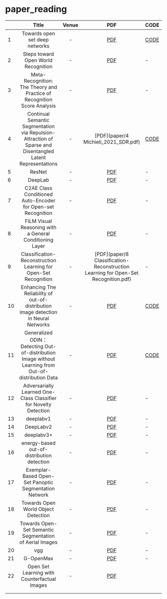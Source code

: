 # paper_reading

|      |                            Title                             | Venue |                             PDF                              | CODE     |
| :-----|:-----:|:---:|:----:| ------|
| 1    |                Towards open set deep networks                |   -   | [PDF](https://www.cv-foundation.org/openaccess/content_cvpr_2016/papers/Bendale_Towards_Open_Set_CVPR_2016_paper.pdf) | [CODE](https://github.com/abhijitbendale/OSDN) |
| 2    |             Steps toward Open World Recognition              |   -   |    [PDF](https://www.cv-foundation.org/openaccess/content_cvpr_2015/papers/Bendale_Towards_Open_World_2015_CVPR_paper.pdf)    | - |
| 3    | Meta-Recognition: The Theory and Practice of Recognition Score Analysis |   -   | [PDF](paper/https://apps.dtic.mil/sti/pdfs/ADA534235.pdf) | -        |
| 4    | Continual Semantic Segmentation via Repulsion-Attraction of Sparse and Disentangled Latent Representations |   -   |             [PDF](paper/4 Michieli_2021_SDR.pdf)             | [CODE](https://github.com/LTTM/SDR) |
| 5    |                            ResNet                            |   -   |                  [PDF](paper/5_ResNet.pdf)       | -        |
| 6    |                           DeepLab                            |   -   |                  [PDF](paper/6_DeepLab.pdf)                  | -        |
| 7    | C2AE Class Conditioned Auto-Encoder for Open-set Recognition |   -   | [PDF](paper/7_C2AE.pdf) | -        |
| 8    |   FiLM Visual Reasoning with a General Conditioning Layer    |   -   | [PDF](paper/7_FiLM.pdf) | -        |
| 9    | Classification-Reconstruction Learning for Open-Set Recognition |   -   | [PDF](paper/8 Classification-Reconstruction Learning for Open-Set Recognition.pdf) | -        |
| 10   | Enhancing The Reliability of out-of-distribution image detection in Neural Networks |   -   | [PDF](paper/9_ODIN.pdf) | [CODE](https://github.com/JoonHyung-Park/ODIN) |
| 11   | Generalized ODIN：Detecting Out-of-distribution Image without Learning from Out-of-distribution Data |   -   | [PDF](paper/10_G-ODIN.pdf) | [CODE](https://github.com/sayakpaul/Generalized-ODIN-TF) |
| 12   | Adversarially Learned One-Class Classifier for Novelty Detection |   -   | [PDF](paper/11_Adversarially_Learned_One-Class_Classifier_for_Noverlty_Detection.pdf) | -        |
| 13   |                          deeplabv1                           |   -   |                  [PDF](paper/deeplabv1.pdf)                  | -        |
| 14   |                          DeepLabv2                           |   -   |                  [PDF](paper/DeepLabv2.pdf)                  | -        |
| 15   |                          deeplabv3+                          |   -   |                 [PDF](paper/deeplabv3+.pdf)                  | -        |
| 16   |          energy-based out-of-distribution detection          |   -   | [PDF](paper/energy-based_out-of-distribution_detection.pdf) | -        |
| 17   |    Exemplar-Based Open-Set Panoptic Segmentation Network     |   -   | [PDF](paper/Exemplar-Based_Open-Set_Panoptic_Segmentation_Network.pdf) | -        |
| 18   |             Towards Open World Object Detection              |   -   |     [PDF](paper/Towards_Open_World_Object_Detection.pdf)     | -        |
| 19   |   Towards Open-Set Semantic Segmentation of Aerial Images    |   -   | [PDF](paper/Towards_Open-Set_Semantic_Segmentation_of_Aerial_Images.pdf) | -        |
| 20   |                             vgg                              |   -   |                     [PDF](paper/vgg.pdf)                     | -        |
| 21   |                          G-OpenMax                           |   -   |    [PDF](paper/Generative_OpenMax.pdf) | - |
| 22 | Open Set Learning with Counterfactual Images | - | [PDF](paper/Lawrence_Neal_Open_Set_Learning_ECCV_2018_paper.pdf) |  |
|  |  |  |  |  |
|  |  |  |  |  |

